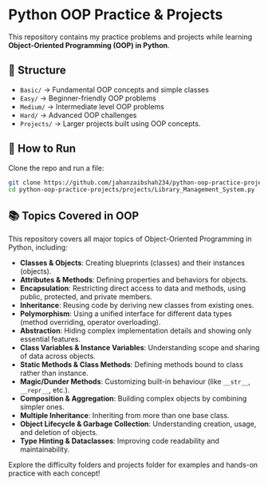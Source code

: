# Python OOP Practice & Projects

This repository contains my practice problems and projects while learning **Object-Oriented Programming (OOP) in Python**.

## 📂 Structure
- `Basic/` → Fundamental OOP concepts and simple classes
- `Easy/` → Beginner-friendly OOP problems
- `Medium/` → Intermediate level OOP problems  
- `Hard/` → Advanced OOP challenges
- `Projects/` → Larger projects built using OOP concepts.

## 🚀 How to Run
Clone the repo and run a file:
```bash
git clone https://github.com/jahanzaibshah234/python-oop-practice-projects.git
cd python-oop-practice-projects/projects/Library_Management_System.py
```

## 📚 Topics Covered in OOP

This repository covers all major topics of Object-Oriented Programming in Python, including:

- **Classes & Objects**: Creating blueprints (classes) and their instances (objects).
- **Attributes & Methods**: Defining properties and behaviors for objects.
- **Encapsulation**: Restricting direct access to data and methods, using public, protected, and private members.
- **Inheritance**: Reusing code by deriving new classes from existing ones.
- **Polymorphism**: Using a unified interface for different data types (method overriding, operator overloading).
- **Abstraction**: Hiding complex implementation details and showing only essential features.
- **Class Variables & Instance Variables**: Understanding scope and sharing of data across objects.
- **Static Methods & Class Methods**: Defining methods bound to class rather than instance.
- **Magic/Dunder Methods**: Customizing built-in behaviour (like `__str__`, `__repr__`, etc.).
- **Composition & Aggregation**: Building complex objects by combining simpler ones.
- **Multiple Inheritance**: Inheriting from more than one base class.
- **Object Lifecycle & Garbage Collection**: Understanding creation, usage, and deletion of objects.
- **Type Hinting & Dataclasses**: Improving code readability and maintainability.

Explore the difficulty folders and projects folder for examples and hands-on practice with each concept!
